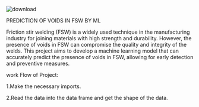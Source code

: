 
![download](https://github.com/Namog0916/Prediction-of-Voids-in-FSW-by-Machine-Learning-Project/assets/126410835/fa14b504-79f5-4bf8-8988-bf75ef507b1f)


 PREDICTION OF VOIDS IN FSW BY ML

Friction stir welding (FSW) is a widely used technique in the manufacturing industry for joining materials with high strength and durability. However, the presence of voids in FSW can compromise the quality and integrity of the welds. This project aims to develop a machine learning model that can accurately predict the presence of voids in FSW, allowing for early detection and preventive measures.

work Flow of Project:

1.Make the necessary imports.

2.Read the data into the data frame and get the shape of the data.
